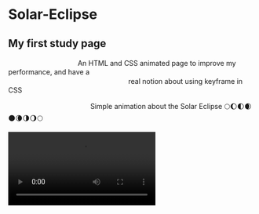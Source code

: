 # Solar-Eclipse
 
 ## My first study page 
 ㅤㅤㅤㅤㅤㅤㅤㅤㅤㅤㅤAn HTML and CSS animated page to improve my performance, and have a</br>
  ㅤㅤㅤㅤㅤㅤㅤㅤㅤㅤㅤㅤㅤㅤㅤㅤㅤㅤㅤreal notion about using keyframe in CSS
 
 ㅤㅤㅤㅤㅤㅤㅤㅤㅤㅤㅤㅤㅤSimple animation about the Solar Eclipse 🌕🌔🌓🌒🌑🌘🌗🌖🌕
  
![screen-capture (1).webm](https://user-images.githubusercontent.com/93727886/227334262-88a26eb5-9053-43ee-96a8-652e78846166.webm)